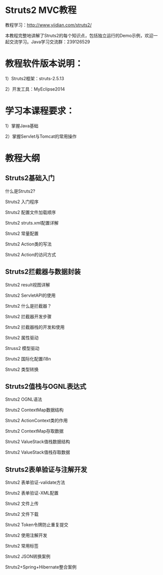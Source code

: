 # Struts2 MVC教程
教程学习：http://www.yiidian.com/struts2/

本教程完整地讲解了Struts2的每个知识点，包括独立运行的Demo示例，欢迎一起交流学习。Java学习交流群：239126529

# 教程软件版本说明：

1）Struts2框架：struts-2.5.13

2）开发工具：MyEclipse2014

# 学习本课程要求：

1）掌握Java基础

2）掌握Servlet与Tomcat的常用操作

# 教程大纲

## Struts2基础入门

什么是Struts2?

Struts2 入门程序

Struts2 配置文件加载顺序

Struts2 struts.xml配置详解

Struts2 常量配置

Struts2 Action类的写法

Struts2 Action的访问方式

## Struts2拦截器与数据封装

Struts2 result视图详解

Struts2 ServletAPI的使用

Struts2 什么是拦截器？

Struts2 拦截器开发步骤

Struts2 拦截器栈的开发和使用

Struts2 属性驱动

Struss2 模型驱动

Struts2 国际化配置i18n

Struts2 类型转换

## Struts2值栈与OGNL表达式

Struts2 OGNL语法

Struts2 ContextMap数据结构

Struts2 ActionContext类的作用

Struts2 ContextMap存取数据

Struts2 ValueStack值栈数据结构

Struts2 ValueStack值栈存取数据

## Struts2表单验证与注解开发

Struts2 表单验证-validate方法

Struts2 表单验证-XML配置

Struts2 文件上传

Struts2 文件下载

Struts2 Token令牌防止重复提交

Struts2 使用注解开发

Struts2 常用标签

Struts2 JSON转换案例

Struts2+Spring+Hibernate整合案例
